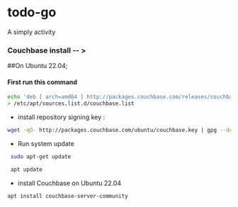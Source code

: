 # todo-go
A simply activity


### Couchbase install -- >
##On Ubuntu 22.04;
#### First run this command
```bash
echo 'deb [ arch=amd64 ] http://packages.couchbase.com/releases/couchbase-server/community/deb/ focal focal/main' \
> /etc/apt/sources.list.d/couchbase.list
```
* install repository signing key :
```bash
wget -qO- http://packages.couchbase.com/ubuntu/couchbase.key | gpg --dearmor > /etc/apt/trusted.gpg.d/couchbase.gpg
```
* Run system update
```bash
 sudo apt-get update

 apt update
```
* install Couchbase on Ubuntu 22.04
```bash
apt install couchbase-server-community
```